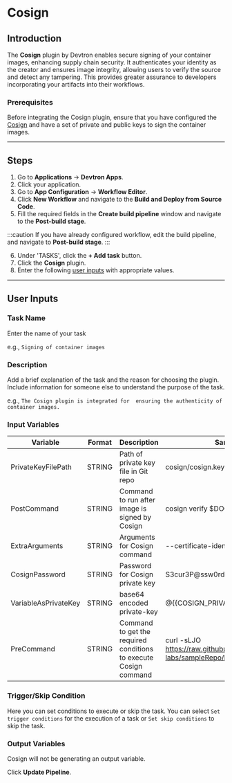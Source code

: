 # Cosign

## Introduction
The **Cosign** plugin by Devtron enables secure signing of your container images, enhancing supply chain security. It authenticates your identity as the creator and ensures image integrity, allowing users to verify the source and detect any tampering. This provides greater assurance to developers incorporating your artifacts into their workflows.

### Prerequisites
Before integrating the Cosign plugin, ensure that you have configured the [Cosign](https://github.com/sigstore/cosign) and have a set of private and public keys to sign the container images.

---

## Steps
1. Go to **Applications** → **Devtron Apps**.
2. Click your application.
3. Go to **App Configuration** → **Workflow Editor**.
4. Click **New Workflow** and navigate to the **Build and Deploy from Source Code**.
5. Fill the required fields in the **Create build pipeline** window and navigate to the **Post-build stage**.

:::caution 
If you have already configured workflow, edit the build pipeline, and navigate to **Post-build stage**.
:::

6. Under 'TASKS', click the **+ Add task** button.
7. Click the **Cosign** plugin.
8. Enter the following [user inputs](#user-inputs) with appropriate values.
---

## User Inputs

### Task Name
Enter the name of your task

e.g., `Signing of container images`

### Description
Add a brief explanation of the task and the reason for choosing the plugin. Include information for someone else to understand the purpose of the task.

e.g., `The Cosign plugin is integrated for  ensuring the authenticity of container images.`

### Input Variables

| Variable                 | Format       | Description | Sample Value |
| ------------------------ | ------------ | ----------- | ------------ |
|   PrivateKeyFilePath     |    STRING    | Path of private key file in Git repo           |    cosign/cosign.key                                      |
|   PostCommand            |    STRING    | Command to run after image is signed by Cosign |    cosign verify $DOCKER_IMAGE                            |
|   ExtraArguments         |    STRING    | Arguments for Cosign command                   |    --certificate-identity=name@example.com                                      | 
|   CosignPassword         |    STRING    | Password for Cosign private key                |   S3cur3P@ssw0rd123!                   |
|   VariableAsPrivateKey   |    STRING    | base64 encoded private-key                     |   @{{COSIGN_PRIVATE_KEY}}   |
|   PreCommand             |    STRING    | Command to get the required conditions to execute Cosign command | curl -sLJO https://raw.githubusercontent.com/devtron-labs/sampleRepo/branchName/private             |

### Trigger/Skip Condition
Here you can set conditions to execute or skip the task. You can select `Set trigger conditions` for the execution of a task or `Set skip conditions` to skip the task.

### Output Variables
Cosign will not be generating an output variable.

Click **Update Pipeline**.



